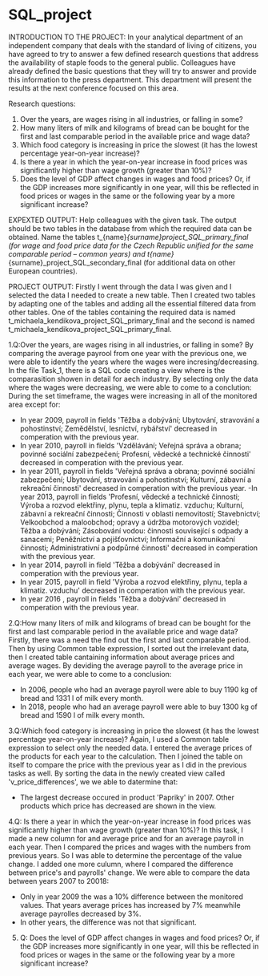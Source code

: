# SQL_project

INTRODUCTION TO THE PROJECT:
In your analytical department of an independent company that deals with the standard of living of citizens, you have agreed to try to answer a few defined research questions that address the availability of staple foods to the general public. Colleagues have already defined the basic questions that they will try to answer and provide this information to the press department. This department will present the results at the next conference focused on this area.

Research questions:
1. Over the years, are wages rising in all industries, or falling in some?
2. How many liters of milk and kilograms of bread can be bought for the first and last comparable period in the available price and wage data?
3. Which food category is increasing in price the slowest (it has the lowest percentage year-on-year increase)?
4. Is there a year in which the year-on-year increase in food prices was significantly higher than wage growth (greater than 10%)?
5. Does the level of GDP affect changes in wages and food prices? Or, if the GDP increases more significantly in one year, will this be reflected in food prices or wages in the same or the following year by a more significant increase?

EXPEXTED OUTPUT:
Help colleagues with the given task. The output should be two tables in the database from which the required data can be obtained. Name the tables t_{name}_{surname}_project_SQL_primary_final (for wage and food price data for the Czech Republic unified for the same comparable period – common years) and t_{name}_{surname}_project_SQL_secondary_final (for additional data on other European countries).

PROJECT OUTPUT:
Firstly I went through the data I was given and I selected the data I needed to create a new table. Then I created two tables by adapting one of the tables and adding all the essential filtered data from other tables. One of the tables containing the required data is named t_michaela_kendikova_project_SQL_primary_final and the second is named t_michaela_kendikova_project_SQL_primary_final.

1.Q:Over the years, are wages rising in all industries, or falling in some?
By comparing the average payrool from one year with the previous one, we were able to identify the years where the wages were incresing/decreasing. In the file     Task_1, there is a SQL code creating a view where is the comparasition showen in detail for aech industry. By selecting only the data where the wages were         decreasing, we were able to come to a conclution: During the set timeframe, the wages were increasing in all of the monitored area except for: 
  - In year 2009, payroll in fields 'Těžba a dobývání; Ubytování, stravování a pohostinství; Zemědělství, lesnictví, rybářství' decreased in comperation with the previous year.
  - In year 2010, payroll in fields 'Vzdělávání; Veřejná správa a obrana; povinné sociální zabezpečení; Profesní, vědecké a technické činnosti' decreased in comperation with the previous year.
  - In year 2011, payroll in fields 'Veřejná správa a obrana; povinné sociální zabezpečení; Ubytování, stravování a pohostinství; Kulturní, zábavní a rekreační činnosti' decreased in comperation with the previous year.
  -In year 2013, payroll in fields 'Profesní, vědecké a technické činnosti; Výroba a rozvod elektřiny, plynu, tepla a klimatiz. vzduchu; Kulturní, zábavní a rekreační činnosti; Činnosti v oblasti nemovitostí; Stavebnictví; Velkoobchod a maloobchod; opravy a údržba motorových vozidel; Těžba a dobývání; Zásobování vodou: činnosti související s odpady a sanacemi; Peněžnictví a pojišťovnictví; Informační a komunikační činnosti; Administrativní a podpůrné činnosti' decreased in comperation with the previous year.
 - In year 2014, payroll in field 'Těžba a dobývání' decreased in comperation with the previous year.
 - In year 2015, payroll in field 'Výroba a rozvod elektřiny, plynu, tepla a klimatiz. vzduchu' decreased in comperation with the previous year.
 - In year 2016 , payroll in fields 'Těžba a dobývání' decreased in comperation with the previous year.
   
2.Q:How many liters of milk and kilograms of bread can be bought for the first and last comparable period in the available price and wage data?
Firstly, there was a need the find out the first and last comparable period. Then by using Common table expression, I sorted out the irrelevant data, then I created table cantaining information about average prices and average wages. By deviding the average payroll to the average price in each year, we were able to come to a conclusion:
- In 2006, people who had an average payroll were able to buy 1190 kg of bread and 1331 l of milk every month.
- In 2018, people who had an average payroll were able to buy 1300 kg of bread and 1590 l of milk every month.

3.Q:Which food category is increasing in price the slowest (it has the lowest percentage year-on-year increase)?
Again, I used a Common table expression to select only the needed data. I entered the average prices of the products for each year to the calculation. Then I joined the table on itself to compare the price with the previous year as I did in the previous tasks as well. By sorting the data in the newly created view called 'v_price_differences', we we able to datermine that:
- The largest decrease occured in product 'Papriky' in 2007. Other products which price has decreased are shown in the view.

4.Q: Is there a year in which the year-on-year increase in food prices was significantly higher than wage growth (greater than 10%)?
In this task, I made a new column for and average price and for an average payroll in each year. Then I compared the prices and wages with the numbers from previous years. So I was able to determine the percentage of the value change. I added one more culumn, where I compared the difference between price's and payrolls' change. We were able to compare the data between years 2007 to 20018:
- Only in year 2009 the was a 10% difference between the monitored values. That years average prices has increased by 7% meanwhile average payrolles decreased by 3%.
- In other years, the difference was not that significant.
  
5. Q: Does the level of GDP affect changes in wages and food prices? Or, if the GDP increases more significantly in one year, will this be reflected in food prices or wages in the same or the following year by a more significant increase?


